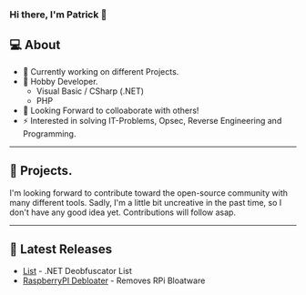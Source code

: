 ### Hi there, I'm Patrick 👋

## 💻 About
- 🔭 Currently working on different Projects.
- 🌱 Hobby Developer.
    - Visual Basic / CSharp (.NET)
    - PHP
- 👯 Looking Forward to colloaborate with others!
- ⚡ Interested in solving IT-Problems, Opsec, Reverse Engineering and Programming.

---
## 🌟 Projects.
I'm looking forward to contribute toward the open-source community with many different tools. Sadly, I'm a little bit uncreative in the past time, so I don't have any good idea yet. Contributions will follow asap.

---

## 📕 Latest Releases

  - [List](https://github.com/pxtrick05/.NET-Deobfuscator) - .NET Deobfuscator List
  - [RaspberryPI Debloater](https://github.com/Patrick979/RPi-Debloater) - Removes RPi Bloatware
